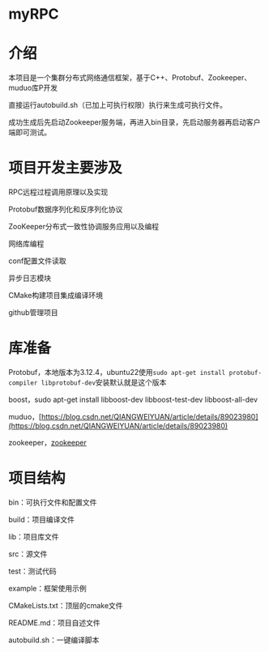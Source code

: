 # myRPC
# 介绍
本项目是一个集群分布式网络通信框架，基于C++、Protobuf、Zookeeper、muduo库P开发

直接运行autobuild.sh（已加上可执行权限）执行来生成可执行文件。

成功生成后先启动Zookeeper服务端，再进入bin目录，先启动服务器再启动客户端即可测试。

# 项目开发主要涉及
RPC远程过程调用原理以及实现

Protobuf数据序列化和反序列化协议

ZooKeeper分布式一致性协调服务应用以及编程

网络库编程

conf配置文件读取

异步日志模块

CMake构建项目集成编译环境

github管理项目

# 库准备
Protobuf，本地版本为3.12.4，ubuntu22使用`sudo apt-get install protobuf-compiler libprotobuf-dev`安装默认就是这个版本

boost，sudo apt-get install libboost-dev libboost-test-dev libboost-all-dev

muduo，[https://blog.csdn.net/QIANGWEIYUAN/article/details/89023980](https://blog.csdn.net/QIANGWEIYUAN/article/details/89023980)

zookeeper，[zookeeper](https://archive.apache.org/dist/zookeeper/zookeeper-3.4.9/) 
# 项目结构
bin：可执行文件和配置文件

build：项目编译文件

lib：项目库文件

src：源文件

test：测试代码

example：框架使用示例

CMakeLists.txt：顶层的cmake文件

README.md：项目自述文件

autobuild.sh：一键编译脚本
